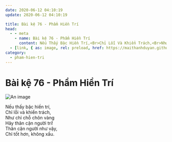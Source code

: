 ```yaml
---
date: 2020-06-12 04:10:19
update: 2020-06-12 04:10:19

title: Bài kệ 76 - Phẩm Hiền Trí
head:
  - - meta
    - name: Bài kệ 76 - Phẩm Hiền Trí
      content: Nếu Thấy Bậc Hiền Trí,<Br>Chỉ Lỗi Và Khiển Trách,<Br>Như Chỉ Chỗ Chôn Vàng<Br>Hãy Thân Cận Người Trí!<Br>Thân Cận Người Như Vậy,<Br>Chỉ Tốt Hơn, Không Xấu.<Br>
  - [link, { as: image, rel: preload, href: https://maithanhduyan.github.io/kinh-phap-cu/img/pham-hien-tri/pham-hien-tri-076.jpg }]
category:
  - pham-hien-tri
---
```


# Bài kệ 76 - Phẩm Hiền Trí

![An image](/img/pham-hien-tri/pham-hien-tri-076.jpg)

Nếu thấy bậc hiền trí,<br>Chỉ lỗi và khiển trách,<br>Như chỉ chỗ chôn vàng<br>Hãy thân cận người trí!<br>Thân cận người như vậy,<br>Chỉ tốt hơn, không xấu.<br>
